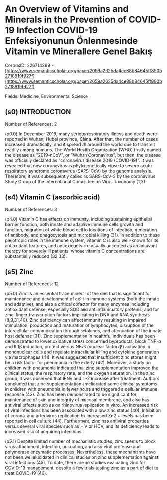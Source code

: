 # An Overview of Vitamins and Minerals in the Prevention of COVID-19 Infection COVID-19 Enfeksiyonunun Önlenmesinde Vitamin ve Minerallere Genel Bakış

CorpusID: 226714299 - [https://www.semanticscholar.org/paper/2059a2625da4ce88b84645ff890b2718819f927f](https://www.semanticscholar.org/paper/2059a2625da4ce88b84645ff890b2718819f927f)

Fields: Medicine, Environmental Science

## (s0) INTRODUCTION
Number of References: 2

(p0.0) In December 2019, many serious respiratory illness and death were reported in Wuhan, Hubei province, China. After that, the number of cases increased dramatically, and it spread all around the world due to transmit readily among humans. The World Health Organization (WHO) firstly named the disease as "2019-nCoV", or "Wuhan Coronavirus", but then, the disease was officially declared as "coronavirus disease 2019 (COVID-19)". It was revealed that new coronavirus is phylogenetically close to severe acute respiratory syndrome coronavirus (SARS-CoV) by the genome analysis. Therefore, it was subsequently called as SARS-CoV-2 by the coronavirus Study Group of the International Committee on Virus Taxonomy (1,2).
## (s4) Vitamin C (ascorbic acid)
Number of References: 3

(p4.0) Vitamin C has effects on immunity, including sustaining epithelial barrier function, both innate and adaptive immune cells growth and function, migration of white blood cell to locations of infection, generation of antibody, and phagocytosis and microbial killing (31). In addition to these pleiotropic roles in the immune system, vitamin C is also well-known for its antioxidant features, and antioxidants are usually accepted as an adjuvant therapy for severely ill patients, whose vitamin C concentrations are substantially reduced (32,33).
## (s5) Zinc
Number of References: 12

(p5.0) Zinc is an essential trace mineral of the diet that is significant for maintenance and development of cells in immune systems (both the innate and adaptive), and also a critical cofactor for many enzymes including antioxidant defense, especially SOD and antiinflammatory proteins, and for zinc-finger transcription factors implicating in DNA and RNA synthesis (8,9,31,40). Zinc deficiency can affect immunity resulting in impaired stimulation, production and maturation of lymphocytes, disruption of the intercellular communication through cytokines, and attenuation of the innate host defense (31). Zinc supplementation in healthful individuals has been demonstrated to lower oxidative stress concerned byproducts, block TNF-α and IL1β induction, protect versus NFκβ (nuclear factorκβ) activation in mononuclear cells and regulate intracellular killing and cytokine generation via macrophages (41). It was suggested that insufficient zinc stores might be a risk factor for pneumonia in the elderly (42). Moreover, a study on children with pneumonia indicated that zinc supplementation improved the clinical status, the respiratory rate, and the oxygen saturation. In the zinc group, it was observed that IFNγ and IL-2 increase after treatment. Authors concluded that zinc supplementation ameliorated some clinical symptoms in children with pneumonia in fewer hours and triggered a cellular immune response (43). Zinc has been demonstrated to be significant for maintenance of skin and integrity of mucosal membrane, and also has antiviral effects such as on rhinovirus replication in vitro. An increased risk of viral infections has been associated with a low zinc status (40). Inhibition of corona-and arterivirus replication by increased Zn2 + levels has been reported in cell culture (44). Furthermore, zinc has antiviral properties versus several viral species such as HIV or HCV, and its deficiency leads to increased risk of acquiring infections.

(p5.1) Despite limited number of mechanistic studies, zinc seems to block virus attachment, infection, uncoating, and also viral protease and polymerase enzymatic processes. Nevertheless, these mechanisms have not been wellelucidated in clinical studies on zinc supplementation against viral infections (45). To date, there are no studies evaluating zinc for COVID-19 management, despite a few trials testing zinc as a part of diet to treat COVID-19 (46).
